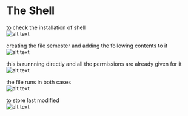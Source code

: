 # The Shell

to check the installation of shell<br>
![alt text](image-9.png)<br>

creating the file semester and adding the following contents to it<br>
![alt text](image-10.png)<br>

this is runnning directly and all the permissions are already given for it<br>
![alt text](image-11.png)<br>

the file runs in both cases<br>
![alt text](image-12.png)<br>

to store last modified<br>
![alt text](image-13.png)<br>

